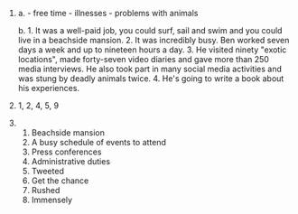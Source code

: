 1. 
    a. 
        - free time
        - illnesses
        - problems with animals

    b. 
        1. It was a well-paid job, you could surf, sail and swim and you could live in a beachside mansion.
        2. It was incredibly busy. Ben worked seven days a week and up to nineteen hours a day.
        3. He visited ninety "exotic locations", made forty-seven video diaries and gave more than 250 media interviews. He also took part in many social media activities and was stung by deadly animals twice.
        4. He's going to write a book about his experiences.

2. 
    1, 2, 4, 5, 9

3. 
    1. Beachside mansion
    2. A busy schedule of events to attend
    3. Press conferences
    4. Administrative duties
    5. Tweeted
    6. Get the chance
    7. Rushed
    8. Immensely
